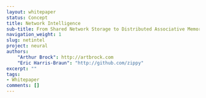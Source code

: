 ```yaml
---
layout: whitepaper
status: Concept
title: Network Intelligence
sub-title: From Shared Network Storage to Distributed Associative Memory
navigation_weight: 1
slug: netintel
project: neural
authors:
    "Arthur Brock": http://artbrock.com
    "Eric Harris-Braun": "http://github.com/zippy"
excerpt: ""
tags:
- Whitepaper
comments: []
---
```

